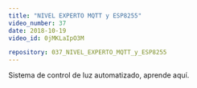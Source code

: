 ```yaml
---
title: "NIVEL EXPERTO MQTT y ESP8255"
video_number: 37
date: 2018-10-19
video_id: 0jMKLaIpO3M

repository: 037_NIVEL_EXPERTO_MQTT_y_ESP8255
---
```

Sistema de control de luz automatizado, aprende aquí.
